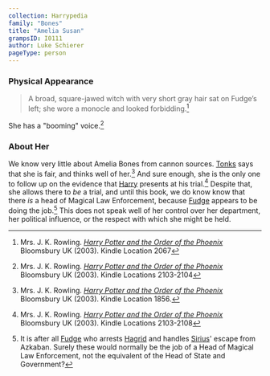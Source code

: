 ```yaml
---
collection: Harrypedia
family: "Bones"
title: "Amelia Susan"
grampsID: I0111
author: Luke Schierer
pageType: person
---
```


### Physical Appearance

> A broad, square-jawed witch with very short gray hair sat on Fudge’s left; she wore a monocle and looked forbidding.[^221213-3]

She has a "booming" voice.[^221213-5]

### About Her

We know very little about Amelia Bones from cannon sources. [Tonks][] says
that she is fair, and thinks well of her.[^221213-2] And sure enough, she is
the only one to follow up on the evidence that [Harry][] presents at his
trial.[^221213-4] Despite that, she allows there to _be_ a trial, and until
this book, we do know know that there _is_ a head of Magical Law Enforcement,
because [Fudge][] appears to be doing the job.[^221213-6] This does not speak
well of her control over her department, her political influence, or the
respect with which she might be held.

[^221213-6]:
    It is after all [Fudge][] who arrests [Hagrid][] and handles
    [Sirius][]' escape from Azkaban. Surely these would normally be the job of a
    Head of Magical Law Enforcement, not the equivalent of the Head of State and
    Government?

[Fudge]: /Harrypedia/people/fudge/cornelius_oswald/
[Tonks]: /Harrypedia/people/tonks/nymphadora/
[Harry]: /Harrypedia/people/Potter/Harry_James/
[Hagrid]: /Harrypedia/people/hagrid/rubeus/
[Sirius]: /Harrypedia/people/black/sirius_iii/

[^221213-2]:
    Mrs. J. K. Rowling.
    _[Harry Potter and the Order of the Phoenix](https://www.librarything.com/work/115/book/225886709)_
    Bloomsbury UK (2003). Kindle Location 1856.

[^221213-3]:
    Mrs. J. K. Rowling.
    _[Harry Potter and the Order of the Phoenix](https://www.librarything.com/work/115/book/225886709)_
    Bloomsbury UK (2003). Kindle Location 2067

[^221213-4]:
    Mrs. J. K. Rowling.
    _[Harry Potter and the Order of the Phoenix](https://www.librarything.com/work/115/book/225886709)_
    Bloomsbury UK (2003). Kindle Locations 2103-2108

[^221213-5]:
    Mrs. J. K. Rowling.
    _[Harry Potter and the Order of the Phoenix](https://www.librarything.com/work/115/book/225886709)_
    Bloomsbury UK (2003). Kindle Locations 2103-2104

